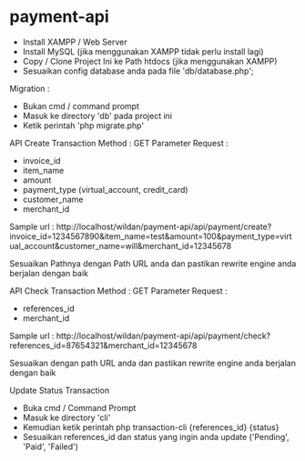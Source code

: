 # payment-api

- Install XAMPP / Web Server
- Install MySQL (jika menggunakan XAMPP tidak perlu install lagi)
- Copy / Clone Project Ini ke Path htdocs (jika menggunakan XAMPP)
- Sesuaikan config database anda pada file 'db/database.php';

Migration :
- Bukan cmd / command prompt
- Masuk ke directory 'db' pada project ini
- Ketik perintah 'php migrate.php'


API Create Transaction
Method : GET
Parameter Request :
- invoice_id
- item_name
- amount
- payment_type (virtual_account, credit_card)
- customer_name
- merchant_id

Sample url : http://localhost/wildan/payment-api/api/payment/create?invoice_id=1234567890&item_name=test&amount=100&payment_type=virtual_account&customer_name=will&merchant_id=12345678

Sesuaikan Pathnya dengan Path URL anda dan pastikan rewrite engine anda berjalan dengan baik


API Check Transaction
Method : GET
Parameter Request :
- references_id
- merchant_id

Sample url : http://localhost/wildan/payment-api/api/payment/check?references_id=87654321&merchant_id=12345678

Sesuaikan dengan path URL anda dan pastikan rewrite engine anda berjalan dengan baik

Update Status Transaction
- Buka cmd / Command Prompt
- Masuk ke directory 'cli'
- Kemudian ketik perintah php transaction-cli {references_id} {status}
- Sesuaikan references_id dan status yang ingin anda update ('Pending', 'Paid', 'Failed')
  
  